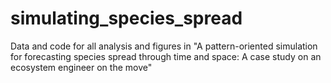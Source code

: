 # simulating_species_spread
Data and code for all analysis and figures in "A pattern-oriented simulation for forecasting species spread through time and space: A case study on an ecosystem engineer on the move"
